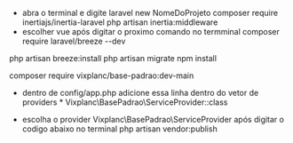 * abra o terminal e digite
laravel new NomeDoProjeto
composer require inertiajs/inertia-laravel
php artisan inertia:middleware
* escolher vue após digitar o proximo comando no termminal
composer require laravel/breeze --dev

php artisan breeze:install
php artisan migrate
npm install

composer require vixplanc/base-padrao:dev-main

* dentro de config/app.php adicione essa linha dentro do vetor de providers *
Vixplanc\BasePadrao\ServiceProvider::class


* escolha o provider Vixplanc\BasePadrao\ServiceProvider após digitar o codigo abaixo no terminal
php artisan vendor:publish

